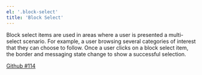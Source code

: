 ```yaml
---
el: '.block-select'
title: 'Block Select'
---
```

Block select items are used in areas where a user is presented a multi-select scenario. For example, a user browsing several categories of interest that they can choose to follow. Once a user clicks on a block select item, the border and messaging state change to show a successful selection.


[Github #114](https://github.com/AmericanMedicalAssociation/AMA-style-guide/issues/114)